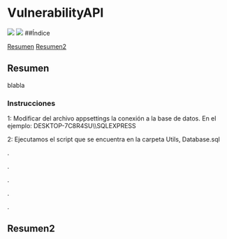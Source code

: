 <h1> VulnerabilityAPI </h1>
<img src="https://img.shields.io/badge/Framework-.NET%206-blue">
<img src="https://img.shields.io/badge/Framework-.NET%206-blue">
##Índice

[Resumen](#Resumen)
[Resumen2](#Resumen2)

<h2>Resumen</h2>


blabla
<h3>Instrucciones</h2>
1: Modificar del archivo appsettings la conexión a la base de datos. En el ejemplo: DESKTOP-7C8R4SU\\SQLEXPRESS

2: Ejecutamos el script que se encuentra en la carpeta Utils, Database.sql












.






.







.




.



.
<h2>Resumen2</h2>
